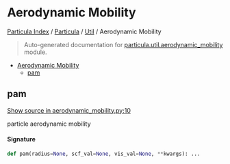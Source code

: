 # Aerodynamic Mobility

[Particula Index](../../README.md#particula-index) / [Particula](../index.md#particula) / [Util](./index.md#util) / Aerodynamic Mobility

> Auto-generated documentation for [particula.util.aerodynamic_mobility](../../../particula/util/aerodynamic_mobility.py) module.

- [Aerodynamic Mobility](#aerodynamic-mobility)
  - [pam](#pam)

## pam

[Show source in aerodynamic_mobility.py:10](../../../particula/util/aerodynamic_mobility.py#L10)

particle aerodynamic mobility

#### Signature

```python
def pam(radius=None, scf_val=None, vis_val=None, **kwargs): ...
```